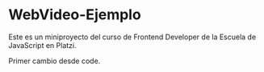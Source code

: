 # WebVideo-Ejemplo
Este es un miniproyecto del curso de Frontend Developer de la Escuela de JavaScript en Platzi.

Primer cambio desde code.